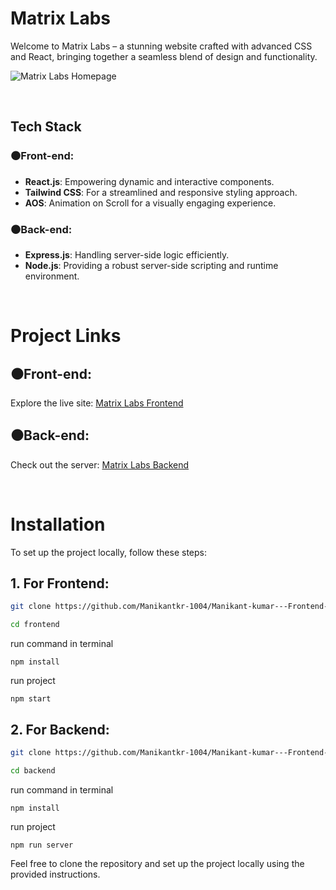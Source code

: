 # Matrix Labs

Welcome to Matrix Labs – a stunning website crafted with advanced CSS and React, bringing together a seamless blend of design and functionality.

![Matrix Labs Homepage](https://github.com/Manikantkr-1004/Manikant-kumar---Frontend-Developer/assets/123896779/f1485344-1282-4f0e-ba1c-3d8fb957fbf7)

<br>

## Tech Stack

### ⚫Front-end:
- **React.js**: Empowering dynamic and interactive components.
- **Tailwind CSS**: For a streamlined and responsive styling approach.
- **AOS**: Animation on Scroll for a visually engaging experience.

### ⚫Back-end:
- **Express.js**: Handling server-side logic efficiently.
- **Node.js**: Providing a robust server-side scripting and runtime environment.

<br>


# Project Links

## ⚫Front-end:

Explore the live site: [Matrix Labs Frontend](https://matrixlabsbymani.netlify.app/)

## ⚫Back-end:

Check out the server: [Matrix Labs Backend](https://matrixlab.onrender.com)

<br>


# Installation
To set up the project locally, follow these steps:


## 1. For Frontend:

```bash
git clone https://github.com/Manikantkr-1004/Manikant-kumar---Frontend-Developer.git
```

```bash
cd frontend
```

run command in terminal
```
npm install
```

run project
```
npm start
```



## 2. For Backend:

```bash
git clone https://github.com/Manikantkr-1004/Manikant-kumar---Frontend-Developer.git
```

```bash
cd backend
```

run command in terminal
```
npm install
```

run project
```
npm run server
```


Feel free to clone the repository and set up the project locally using the provided instructions.
